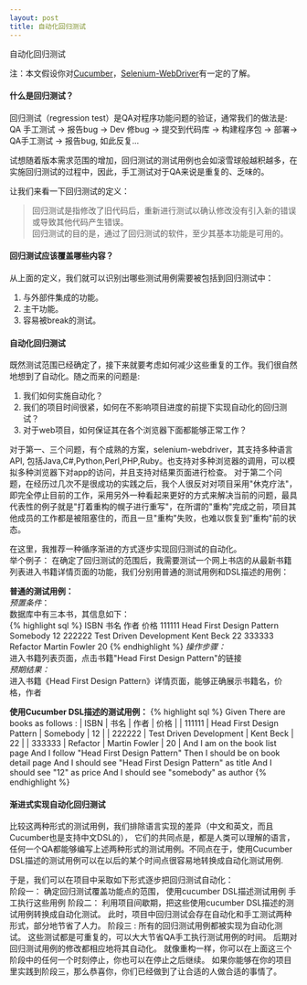 ```yaml
---
layout: post
title: 自动化回归测试
---
```

自动化回归测试

注：本文假设你对[Cucumber](http://cukes.info/ "cucumber")，[Selenium-WebDriver](http://seleniumhq.org/projects/webdriver/ "selenium")有一定的了解。

#### 什么是回归测试？
回归测试（regression test）是QA对程序功能问题的验证，通常我们的做法是:   
QA 手工测试 -> 报告bug -> Dev 修bug -> 提交到代码库 -> 构建程序包 -> 部署-> QA手工测试 -> 报告bug, 如此反复...

试想随着版本需求范围的增加，回归测试的测试用例也会如滚雪球般越积越多，在实施回归测试的过程中，因此，手工测试对于QA来说是重复的、乏味的。

让我们来看一下回归测试的定义：
> 回归测试是指修改了旧代码后，重新进行测试以确认修改没有引入新的错误或导致其他代码产生错误。   
> 回归测试的目的是，通过了回归测试的软件，至少其基本功能是可用的。   


#### 回归测试应该覆盖哪些内容？
从上面的定义，我们就可以识别出哪些测试用例需要被包括到回归测试中：   
   1. 与外部件集成的功能。   
   2. 主干功能。   
   3. 容易被break的测试。   

#### 自动化回归测试
既然测试范围已经确定了，接下来就要考虑如何减少这些重复的工作。我们很自然地想到了自动化。随之而来的问题是:   
   1. 我们如何实施自动化？   
   2. 我们的项目时间很紧，如何在不影响项目进度的前提下实现自动化的回归测试？   
   3. 对于web项目，如何保证其在各个浏览器下面都能够正常工作？   

对于第一、三个问题，有个成熟的方案，selenium-webdriver，其支持多种语言API, 包括Java,C#,Python,Perl,PHP,Ruby。也支持对多种浏览器的调用，可以模拟多种浏览器下对app的访问，并且支持对结果页面进行检查。
对于第二个问题，在经历过几次不是很成功的实践之后，我个人很反对对项目采用"休克疗法"，即完全停止目前的工作，采用另外一种看起来更好的方式来解决当前的问题，最具代表性的例子就是"打着重构的幌子进行重写"，在所谓的"重构"完成之前，项目其他成员的工作都是被阻塞住的，而且一旦"重构"失败，也难以恢复到"重构"前的状态。   

在这里，我推荐一种循序渐进的方式逐步实现回归测试的自动化。   
举个例子：
在确定了回归测试的范围后，我需要测试一个网上书店的从最新书籍列表进入书籍详情页面的功能，我们分别用普通的测试用例和DSL描述的用例：   

**普通的测试用例：**   
*预置条件*：   
数据库中有三本书，其信息如下：   
{% highlight sql %}
          ISBN          书名                       作者            价格 
         111111    Head First Design Pattern      Somebody         12
         222222    Test Driven Development       Kent Beck         22
         333333         Refactor                 Martin Fowler     20
{% endhighlight %}
*操作步骤：*   
   进入书籍列表页面，点击书籍"Head First Design Pattern"的链接   
*预期结果：*   
   进入书籍《Head First Design Pattern》详情页面，能够正确展示书籍名，价格，作者   

**使用Cucumber DSL描述的测试用例：**
{% highlight sql %}
    Given There are books as follows : 
        | ISBN   | 书名                      | 作者          | 价格 |
        | 111111 | Head First Design Pattern | Somebody      | 12   |
        | 222222 | Test Driven Development   | Kent Beck     | 22   |
        | 333333 | Refactor                  | Martin Fowler | 20   |
     And I am on the book list page
     And I follow "Head First Design Pattern"
     Then I should be on book detail page
     And I should see "Head First Design Pattern" as title
     And I should see "12" as price
     And I should see "somebody" as author</span>
{% endhighlight %}

#### 渐进式实现自动化回归测试
比较这两种形式的测试用例，我们排除语言实现的差异（中文和英文，而且Cucumber也是支持中文DSL的）， 它们的共同点是，都是人类可以理解的语言，任何一个QA都能够编写上述两种形式的测试用例。不同点在于，使用Cucumber DSL描述的测试用例可以在以后的某个时间点很容易地转换成自动化测试用例.   

于是，我们可以在项目中采取如下形式逐步把回归测试自动化：   
阶段一：
     确定回归测试覆盖功能点的范围，
     使用cucumber DSL描述测试用例
     手工执行这些用例
阶段二：
     利用项目间歇期，把这些使用cucumber DSL描述的测试用例转换成自动化测试。
     此时，项目中回归测试会存在自动化和手工测试两种形式，部分地节省了人力。
阶段三 : 
     所有的回归测试用例都被实现为自动化测试。
     这些测试都是可重复的，可以大大节省QA手工执行测试用例的时间。
     后期对回归测试用例的修改都相应地将其自动化。
就像重构一样，你可以在上面这三个阶段中的任何一个时刻停止，你也可以在停止之后继续。
如果你能够在你的项目里实践到阶段三，那么恭喜你，你们已经做到了让合适的人做合适的事情了。
